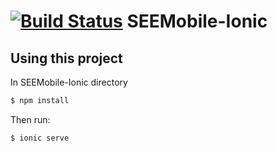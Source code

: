 [![Build Status](https://travis-ci.org/ApplETS/SEEMobile-Ionic.svg?branch=master)](https://travis-ci.org/ApplETS/SEEMobile-Ionic)
SEEMobile-Ionic
=====================

## Using this project

In SEEMobile-Ionic directory

```bash
$ npm install
```

Then run:

```bash
$ ionic serve
```
